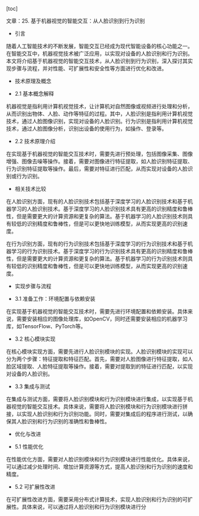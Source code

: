 
[toc]                    
                
                
文章：25. 基于机器视觉的智能交互：从人脸识别到行为识别

- 引言

随着人工智能技术的不断发展，智能交互已经成为现代智能设备的核心功能之一。在智能交互中，机器视觉技术被广泛应用，以实现对设备的人脸识别和行为识别。本文将介绍基于机器视觉的智能交互技术，从人脸识别到行为识别，深入探讨其实现步骤与流程，并对性能、可扩展性和安全性等方面进行优化和改进。

- 技术原理及概念

- 2.1 基本概念解释

机器视觉是指利用计算机视觉技术，让计算机对自然图像或视频进行处理和分析，从而识别出物体、人脸、动作等特征的过程。其中，人脸识别是指利用计算机视觉技术，通过人脸图像识别，实现对设备的人脸识别。行为识别是指利用计算机视觉技术，通过人脸图像分析，识别出设备的使用行为，如操作、登录等。

- 2.2 技术原理介绍

在实现基于机器视觉的智能交互技术时，需要先进行预处理，包括图像采集、图像增强、图像去噪等操作。接着，需要对图像进行特征提取，如人脸识别特征提取、行为识别特征提取等操作。最后，需要对特征进行匹配，从而实现对设备的人脸识别或行为识别。

- 相关技术比较

在人脸识别方面，现有的人脸识别技术包括基于深度学习的人脸识别技术和基于机器学习的人脸识别技术。基于深度学习的人脸识别技术具有更高的识别精度和鲁棒性，但是需要更大的计算资源和更复杂的算法。基于机器学习的人脸识别技术则具有较低的识别精度和鲁棒性，但是可以更快地训练模型，从而实现更高的识别速度。

在行为识别方面，现有的行为识别技术包括基于深度学习的行为识别技术和基于机器学习的行为识别技术。基于深度学习的行为识别技术具有更高的识别精度和鲁棒性，但是需要更大的计算资源和更复杂的算法。基于机器学习的行为识别技术则具有较低的识别精度和鲁棒性，但是可以更快地训练模型，从而实现更高的识别速度。

- 实现步骤与流程

- 3.1 准备工作：环境配置与依赖安装

在实现基于机器视觉的智能交互技术时，需要先进行环境配置和依赖安装。具体来说，需要安装相应的图像处理库，如OpenCV，同时还需要安装相应的机器学习库，如TensorFlow、PyTorch等。

- 3.2 核心模块实现

在核心模块实现方面，需要先进行人脸识别模块的实现。人脸识别模块的实现可以分为两个步骤：特征提取和特征匹配。首先，需要对人脸图像进行特征提取，如人脸区域提取、人脸特征提取等操作。接着，需要对提取到的特征进行匹配，以实现对设备的人脸识别。

- 3.3 集成与测试

在集成与测试方面，需要将人脸识别模块和行为识别模块进行集成，以实现基于机器视觉的智能交互技术。具体来说，需要将人脸识别模块和行为识别模块进行拼接，以实现人脸识别和行为识别功能。同时，需要对集成后的程序进行测试，以确保其人脸识别和行为识别的准确性和鲁棒性。

- 优化与改进

- 5.1 性能优化

在性能优化方面，需要对人脸识别模块和行为识别模块进行性能优化。具体来说，可以通过减少处理时间、增加计算资源等方式，提高人脸识别和行为识别的速度和精度。

- 5.2 可扩展性改进

在可扩展性改进方面，需要采用分布式计算技术，实现人脸识别和行为识别的可扩展性。具体来说，可以通过将人脸识别和行为识别模块进行分

